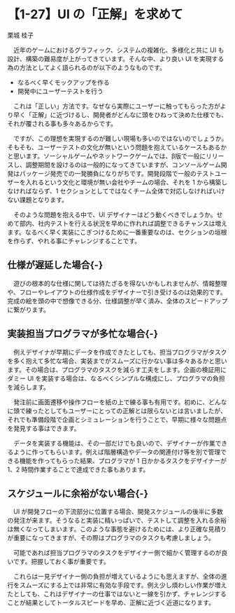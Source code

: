 # 【1-27】UI の「正解」を求めて

<div class="author">栗城 桂子</div>

　近年のゲームにおけるグラフィック、システムの複雑化、多様化と共に UI も設計、構築の難易度が上がってきています。そんな中、より良い UI を実現する為の方法としてよく語られるのが以下のようなものです。

* なるべく早くモックアップを作る
* 開発中にユーザーテストを行う

　これは「正しい」方法です。なぜなら実際にユーザーに触ってもらった方がより早く「正解」に近づけるし、開発者がどんなに頭をひねって決めた仕様でも、それが覆される事も多々あるからです。

　ですが、この理想を実現するのが難しい現場も多いのではないのでしょうか。そもそも、ユーザーテストの文化が無いという問題を抱えているケースもあるかと思います。ソーシャルゲームやネットワークゲームでは、β版で一般にリリースし、調整期間を設けるのは一般的になってきていますが、コンソールゲーム開発はパッケージ発売での一発勝負になりがちです。開発段階で一般のテストユーザーを入れるという文化と環境が無い会社やチームの場合、それを 1 から構築しなければならず、1 セクションとしてではなくチーム全体で対応しなければいけない課題となります。

　そのような問題を抱える中で、UI デザイナーはどう動くべきでしょうか。せめて部内、社内テストを行える状況を早めに作れれば調整できるチャンスは増えます。なるべく早く実装にこぎつけるために一番重要なのは、セクションの垣根を作らず、やれる事にチャレンジすることです。

## 仕様が遅延した場合{-}

　遊びの根本的な仕様に関しては待たざるを得ないかもしれませんが、情報整理や、フローやレイアウトの仕様作成をデザイナーで引き受けるのは効果的です。完成の絵を頭の中で想像できる分、仕様調整が早く済み、全体のスピードアップに繋がります。

## 実装担当プログラマが多忙な場合{-}

　例えデザイナが早期にデータを作成できたとしても、担当プログラマがタスクを多く抱えて多忙な場合、実装までがスムーズに行かない事は多々あるかと思います。その場合は、プログラマのタスクを減らす工夫をします。企画の検証用にダミー UI を実装する場合は、なるべくシンプルな構成にし、プログラマの負担を減らします。

　発注前に画面遷移や操作フローを紙の上で練る事も有用です。初めに、どんなに頭で練ったとしてもユーザーにとっての正解とは限らないとは言いましたが、それでも準備段階で企画とシミュレーションを行うことで、早期に様々な問題点を発見する事はできます。

　データを実装する機能は、その一部だけでも良いので、デザイナーが作業できるように作ってもらいます。例えば階層構造やデータの関連付け等を別で管理できる機能を作ってもらった結果、プログラマが 1 日かかるタスクをデザイナーが 1、2 時間作業することで達成できた事もあります。

## スケジュールに余裕がない場合{-}

　UI が開発フローの下流部分に位置する場合、開発スケジュールの後半に多数の発注が来ます。そうなると実装に精いっぱいで、テストして調整を入れる余裕は無くなってしまいます。このような事態を避けるためには、より正確な見積りが重要になってきますが、その際はプログラマのタスクも考慮しましょう。

　可能であれば担当プログラマのタスクをデザイナー側で細かく管理するのが良いです。把握しておく事が重要です。

　これらは一見デザイナー側の負担が増えているようにも思えますが、全体の進行をスムーズにする上では非常に有効な手段です。例え少し煩わしい作業が増えたとしても、これはデザイナーの仕事ではないと一線を引かず、チャレンジすることが結果としてトータルスピードを早め、正解に近づく近道になります。
